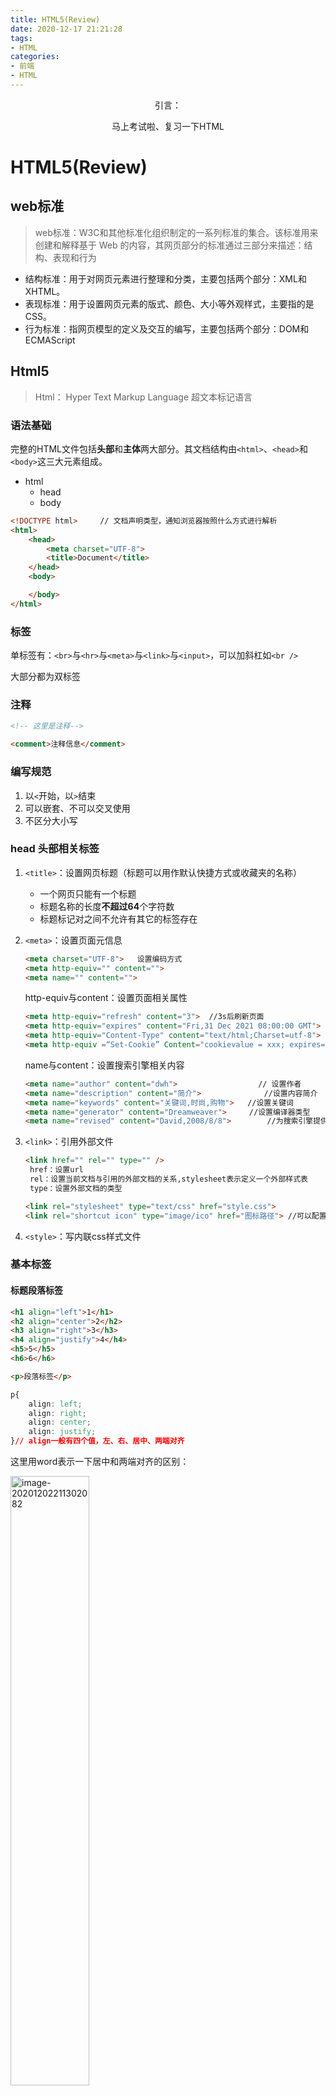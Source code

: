 ```yaml
---
title: HTML5(Review)
date: 2020-12-17 21:21:28
tags: 
- HTML
categories: 
- 前端
- HTML
---
```


<center>
引言：

马上考试啦、复习一下HTML
</center>
<!-- more -->


# HTML5(Review)

## web标准

> web标准：W3C和其他标准化组织制定的一系列标准的集合。该标准用来创建和解释基于 Web 的内容，其网页部分的标准通过三部分来描述：结构、表现和行为

- 结构标准：用于对网页元素进行整理和分类，主要包括两个部分：XML和XHTML。
- 表现标准：用于设置网页元素的版式、颜色、大小等外观样式，主要指的是CSS。
- 行为标准：指网页模型的定义及交互的编写，主要包括两个部分：DOM和ECMAScript



## Html5

> Html： Hyper Text Markup Language 超文本标记语言

### 语法基础

​		完整的HTML文件包括**头部**和**主体**两大部分。其文档结构由`<html>`、`<head>`和`<body>`这三大元素组成。

- html
  - head
  - body

```html
<!DOCTYPE html>		// 文档声明类型，通知浏览器按照什么方式进行解析
<html>
    <head>
        <meta charset="UTF-8">
        <title>Document</title>
    </head>
    <body>

    </body>
</html>
```

### 标签

单标签有：`<br>`与`<hr>`与`<meta>`与`<link>`与`<input>`，可以加斜杠如`<br />`

大部分都为双标签

### 注释

```html
<!-- 这里是注释-->

<comment>注释信息</comment>
```

### 编写规范

1. 以`<`开始，以`>`结束
2. 可以嵌套、不可以交叉使用
3. 不区分大小写

### head 头部相关标签

1. `<title>`：设置网页标题（标题可以用作默认快捷方式或收藏夹的名称）

   - 一个网页只能有一个标题
   - 标题名称的长度**不超过64**个字符数
   - 标题标记对之间不允许有其它的标签存在

2. `<meta>`：设置页面元信息

   ```html
   <meta charset="UTF-8">	设置编码方式
   <meta http-equiv="" content="">
   <meta name="" content="">
   ```

   http-equiv与content：设置页面相关属性

   ```html
   <meta http-equiv="refresh" content="3">	//3s后刷新页面
   <meta http-equiv="expires" content="Fri,31 Dec 2021 08:00:00 GMT">	//设置过期时间
   <meta http-equiv="Content-Type" content="text/html;Charset=utf-8">	//设置文件内容
   <meta http-equiv =“Set-Cookie” Content="cookievalue = xxx; expires= Thur,26 Jul 2018 08:00:00 GMT; path=/">	//设置cookie
   ```

   name与content：设置搜索引擎相关内容

   ```html
   <meta name="author" content="dwh">				   // 设置作者
   <meta name="description" content="简介">			   //设置内容简介
   <meta name="keywords" content="关键词,时尚,购物">	//设置关键词
   <meta name="generator" content="Dreamweaver">	 //设置编译器类型
   <meta name="revised" content="David,2008/8/8">	     //为搜索引擎提供最新版本
   ```

3. `<link>`：引用外部文件

   ```html
   <link href="" rel="" type="" />
   	href：设置url
   	rel：设置当前文档与引用的外部文档的关系,stylesheet表示定义一个外部样式表
   	type：设置外部文档的类型
   ```

   ```html
   <link rel="stylesheet" type="text/css" href="style.css">
   <link rel="shortcut icon" type="image/ico" href="图标路径"> //可以配置标题旁边的小图标
   ```

4. `<style>`：写内联css样式文件



### 基本标签

#### 标题段落标签

```html
<h1 align="left">1</h1>
<h2 align="center">2</h2>
<h3 align="right">3</h3>
<h4 align="justify">4</h4>
<h5>5</h5>
<h6>6</h6>

<p>段落标签</p>
```

```css
p{
    align: left;
    align: right;
    align: center;
    align: justify;
}// align一般有四个值，左、右、居中、两端对齐
```

这里用word表示一下居中和两端对齐的区别：

<img src="http://img.yesmylord.cn//image-20201202211302082.png" alt="image-20201202211302082" style="width:50%;" />



#### 文本格式标签

```html
<br>换行
<hr size="4" width="100" align="right" noshade="noshade" color="red">水平线
<div>块区域</div>
<span>行内标签</span>
<font size="10" face="宋体" align="left" color="blue">设置字体</font>
<b>加粗</b>
<i>斜体</i>
<big>比周围文本大一个尺寸</big>
<small>比周围文本小一个尺寸</small>
<s>加一条删除线</s>
<u>加一条下划线</u>
<sup>上标</sup>
<sub>下标</sub>
<strong>加粗，语义强调</strong>
<mark>带有记号</mark>
```

span与div的区别：

1. span是行内元素，不会换行；div是块级元素，会换行
2. span不能包div，反之可以



#### 特殊字符标签：

&开始，;结尾

```html
&gt;	小于
&copy;	版权号
```



#### 图片标签

图片格式：

- GIF
  - 支持动画
  - 无损图形格式
  - 支持透明
  - 常用于logo、小图标、色彩单一的图像
- PNG
  - 包括PNG-8和真色彩PNG（PNG-24和PNG-32）
  - 体积比gif小
  - 支持透明
  - 色彩过渡平滑
  - 不支持动画

- JPG
  - 色彩显示最全
  - 有损压缩

小图片考虑GIF或PNG-8，半透明图像考虑PNG-24，类似照片的图像则考虑JPG



```html
<!-- 图片标签 -->
<img 
     src="https://uploadbeta.com/api/pictures/random/?key=BingEverydayWallpaperPicture" 
     alt="图片加载中..." 
     border="1px solid red"
     width="100"
     height="100"
     vspace="100"
     hspace="100"
     title="图片的说明"
     align="center" 
     >
src：设置图片来源
alt：设置加载中的文字
title：设置鼠标提示文字
width、height：设置图像的宽度与高度
vspace、hspace：设置水平、垂直边缘的边距（设置的是margin值）
```



#### 超链接标签

按链接路径不同分为三种：

- 内部链接
- 锚点链接
- 外部链接

链接的组成：

- 链宿：要跳转的目标
- 链源：引起跳转的原因

```html
<!-- 超链接 -->
<a 
   href="http://www.baidu.com"
   name="top"
   title="提示信息"
   target="_blank" 
   >链源</a>
<a href="#top">锚点链接</a>

href：链宿的路径
name：创建文档内的书签（用于标记当前位置）
title：提示信息
target：指定打开的目标窗口，五个取值
	parent 上一级窗口；
	blank	新窗口；
	self 	  同一窗口，默认值；
       top     整个窗口打开；
	framename-框架名
```



#### 表格标签

```html
<table border="1">
    <caption>标题</caption>
    <tr>
        <th>表头1</th>
        <td>数据单元</td>
    </tr>
    <tr>
        <th>表头2</th>
        <td>数据单元</td>
        <td>数据单元</td>
    </tr>
    <tr>
        <td>数据单元</td>
        <td>数据单元</td>
    </tr>
</table>
```

<img src="http://img.yesmylord.cn//image-20201202215214296.png" alt="image-20201202215214296" style="width:50%;" />

表格样式：

```css
table{
    border：设置边框
    cellspacing：设置单元格与单元格边框之间的空白距离，默认为2px
    cellpadding：设置单元格内部padding，默认为1px
    width、height：设置表格宽度
    align：设置对齐样式
    bgcolor：设置表格背景颜色
    background：设置背景图像
    rules: 设置规定内侧边框的哪个部分是可见的。
                none	没有线条。
                groups	位于行组和列组之间的线条。
                rows	位于行之间的线条。
                cols	位于列之间的线条。
                all	位于行和列之间的线条。
     frame: 规定外侧边框的哪个部分是可见的。
        	 void	不显示外侧边框。
                above	显示上部的外侧边框。
                below	显示下部的外侧边框。
                hsides	显示上部和下部的外侧边框。
                vsides	显示左边和右边的外侧边框。
                lhs	显示左边的外侧边框。
                rhs	显示右边的外侧边框。
                box	在所有四个边上显示外侧边框。
                border	在所有四个边上显示外侧边框。
}
tr{
    height：设置行高度
    align：设置一行内容的水平对齐方式	取值left right center
    valign：设置垂直方向上的对齐方式 取值 top middle bottom
    bgcolor：设置表格背景颜色
    background：设置行背景图像
}
th,td{
    width、height：设置单元格宽度、高度
    align：设置一行内容的水平对齐方式	取值left right center
    valign：设置垂直方向上的对齐方式 取值 top middle bottom
    bgcolor：设置表格背景颜色
    background：设置行背景图像
    colspan：水平单元格合并，给数字即可
    rowspan：垂直单元格合并，给数字即可
}

```

设置表格边框的属性：

```html
<table  frame=” ” rules=” ”> </table >
```

![image-20201202215935434](http://img.yesmylord.cn//image-20201202215935434.png)



### HTML5

HTML5 通过一些新标签，新功能为开发更加简单、独立、标准的通用Web应用提供了标准。有了新的结构性的标签的标准，可以让HTML文档更加清晰，可阅读性更强，更利于SEO，也更利于视障人士阅读。

解决了三大问题：

1. **浏览器兼容**问题
2. 解决了**文档结构不明确**的问题（旧版本的html使用`div`+自定义的`id`（例如`<div id="header">`，表示头部，但是语义并不明确），html5提供了新的页面标签）
3. 解决了**Web**应用程序功能受限等问题。

#### 结构元素

```html
<header>标签用于定义文章的页眉信息</header>

<article>
    	用于表示文档、页面或应用程序中独立的、完整的、可以独自被外部引用的内容，该内容可以是一篇文章、一篇短文、一个帖子或一个评论等
</article>

<aside>
    	专门用于定义当前页面或当前文章的附属信息，包括当前页面或当前文章的相关引用、侧边栏、广告以及导航等有别于主体内容的部分
</aside>

<footer>用于定义脚注部分，包括文章的版权信息、作者授权等信息。</footer>

<figure>
    <figcaption>应该被置于 "figure" 元素的第一个或最后一个子元素的位置。</figcaption>
    	表示网站制作页面上一块独立的内容，将其从网页上移除后不会对网页上的其他内容产生影响。figure所表示的内容可以是图片、统计图或代码示例。
</figure>


```

#### 页面节点

```html
<!-- html5 页面节点 -->
<section>
    用于定义文章的节，一般用于成节的内容，会在文档流中开始一个新的节。
    它用来表现普通的文档内容或应用区块，通常由内容及其标题组成。
</section>

<nav>
    代表页面的一个部分，是一个可以作为页面导航的链接组，其中的导航元素链接到其它页面或者当前页面的其它部分，使html代码在语义化方面更加精确，同时对于屏幕阅读器等设备的支持也更好。
</nav>

<address>
    用于一般被作者用来提供该文档的联系人信息，一般放在一个网页的开头或者结尾，最常用的是和其他内容包含在footer元素内.
    如果address元素位于article元素内部，则它表示article元素所包含文章内容的作者的联系信息
    如果直接位于body元素内，那么表示该网页的作者的联系信息。
</address>
```

#### 交互元素

##### progress

表示页面中的某个任务完成的进度

```html
<progress max="50" value="25"></progress>

max： 总数
value：当前数量
```

效果：<progress max="50" value="25"></progress>

##### meter

可用于投票系统中候选人各占比例情况及考试分数统计等

```html
<meter value="0.6">60%</meter>
<meter max="100" min="0" high="80" low="30" value="10"></meter>
<meter max="100" min="0" high="80" low="30" value="40"></meter>
<meter max="100" min="0" high="80" low="30" value="80"></meter>

form：规定meter元素所属的一个或多个表单
high、low：规定视作高、低的值的范围（必需大于或小于此值才会改变颜色，不能正好等于）
max、min：规定最大最小值
optimum：规定度量的优化值
value：必需的值，规定当前值
```

效果：

<meter value="0.6">60%</meter>

<meter max="100" min="0" high="80" low="30" value="10"></meter>
<meter max="100" min="0" high="80" low="30" value="40"></meter>
<meter max="100" min="0" high="80" low="30" value="90"></meter>

##### details

用于说明文档的详细信息。在特定的浏览器下(如Chrome、 Safari ）能够产生像手风琴一样展开和折叠的交互效果。`<summary>`元素包含于 `< details >`元素中，用来说明其的标题。

```html
<details>
    <summary>第二级目录</summary>
    <p>关于HTML5 Summary元素的介绍</p>
</details>
<details draggable="true" open="open">
    <summary>第三级目录</summary>
    <p>关于HTML5 Summary元素的介绍</p>
</details>

details属性：
open：控制details元素是否显示，默认不可见
subject：设置元素对应的项目id号
draggable：true、false是否可拖动元素
```

效果：

<details>
    <summary>第二级目录</summary>
    <p>关于HTML5 Summary元素的介绍</p>
</details>

  	<details draggable="true" open="open">
        <summary>第三级目录</summary>
        <p>关于HTML5 Summary元素的介绍</p>
    </details>



##### menu（了解）

重新启用的一个旧标记。

该元素Menu是一系列菜单命令的集合，在一个容器中，Menu元素用于创建上下文、工具栏和弹出菜单。然而，后面的两个功能还没有浏览器实现，包括FireFox

**目前所有主流浏览器都不支持` <menu> `标签。**

```html
<menu type="toolbar" id="myMenu">
    <menuitem label="单击一下" onclick="alert('您单击了我一下')" icon=""></menuitem>
</menu>
属性：
	label：规定菜单的可见标签
	type：规定要显示哪种菜单类型
		context、toolbar、popup
```

##### command(了解)

定义各种类型的命令按钮。

利用该标记的“url”属性可以添加图片，并且实现图片按钮效果；

另外，改变标记中的“type”属性值，还可以定义复选框或单选框按钮。

只有当command 元素位于menu 元素内时，该元素才是可见的。

**没有浏览器支持 <command> 标签。**

**只有 Internet Explorer 9 （更早或更晚的版本都不支持）支持 <command> 标签。**

![image-20201203172928775](http://img.yesmylord.cn//image-20201203172928775.png)



#### 文本层次语义元素

```html
<!-- HTML5 文本层次语义元素 -->
<em>强调的内容</em>
<strong>语气更强的强调</strong>
<dfn>定义项目</dfn>
<code>int a = 3;</code>//计算机代码文本
<samp>样本文本</samp>
<kbd>CTRL</kbd>//表示键盘内容
<var>a</var>//定义变量
<cite>引用</cite>
<time datetime="2008-02-14">情人节</time> 
	两个属性：
		1. datetime：规定日期/时间
		2. pubdate：指示 time 元素中的日期 / 时间是文档（或 article 元素）的发布日期。
```

<em>强调的内容</em>
<strong>语气更强的强调</strong>
<dfn>定义项目</dfn>
<code>int a = 3;</code>
<samp>样本文本</samp>
<kbd>CTRL</kbd>
<var>a</var>
<cite>引用</cite>

<time datetime="2008-02-14">情人节</time> 



#### 分组元素

```html
<!-- 分组元素 -->
<div>无语义的通用元素</div>
<blockquote>表示摘自另一个源的大段内容</blockquote>
<q>摘自另一个源的小段内容</q>
<pre> 格式 会被   保留</pre>
<ul>无序列表
    <li>你</li>
    <li>好</li>
</ul>
<ol>有序列表
    <li>你</li>
    <li>好</li>
</ol>
<dl>包含一系列术语和定义说明的列表
    <dt>表示术语，充当标题</dt>
    <dd>表示定义，一般是内容</dd>
</dl>
<figure>表示图片
    <figcaption>标题</figcaption>
</figure>
```

<div>无语义的通用元素</div>
<blockquote>表示摘自另一个源的大段内容</blockquote>
<q>摘自另一个源的小段内容</q>

<pre> 格式 会被   保留</pre>

<ul>无序列表
    <li>你</li>
    <li>好</li>
</ul>
<ol>有序列表
    <li>你</li>
    <li>好</li>
</ol>
<dl>包含一系列术语和定义说明的列表
    <dt>表示术语，充当标题</dt>
    <dd>表示定义，一般是内容</dd>
</dl>
<figure>表示图片
    <figcaption>标题</figcaption>
</figure>



##### ul

```html
<!-- ul -->
<ul type="square">
    <li>你</li>
    <li>好</li>
    <li>吗</li>
</ul>

type有三个取值：
	1. disk ：默认，实心小黑点
	2. circle：空心小圆点
	3. square：正方形

ul{ list-style-type:none;} 去掉前面的小圆点
```

<ul type="square">
    <li>你</li>
    <li>好</li>
    <li>吗</li>
</ul>



##### ol

```html
<ol type="i" start="3">
    <li>你</li>
    <li>好</li>
    <li>吗</li>
</ol>
type取值：1、a、A、I、i 分别表示数字、小写字母、大写字母、大写罗马数字、小写罗马数字
start：列表初始值
```

<ol type="i" start="3">
    <li>你</li>
    <li>好</li>
    <li>吗</li>
</ol>

##### dl、dt、dd

```html
<dl>
    <dt>物联网</dt><!--定义术语名词-->
    <dd>物物相连的互联网</dd><!--解释和描述名词-->
    <dd>互联网的应用拓展</dd>
    <dd>物品与物品之间进行信息、交换和通信</dd>
</dl>
```

  	<dl>
      <dt>物联网</dt><!--定义术语名词-->
      <dd>物物相连的互联网</dd><!--解释和描述名词-->
      <dd>互联网的应用拓展</dd>
      <dd>物品与物品之间进行信息、交换和通信</dd>
    </dl>



### 全局属性

**任何一个标签都是可以使用的属性**

在HTML5中新增了一些全局属性，这些属性可以表达非常丰富的语义，也会额外提供很多实用的功能

```css
accesskex：规定激活元素的快捷键。
class：规定元素的一个或多个类名（引用样式表中的类）
contenteditable：规定元素内容是否可编辑。
contextmenu：规定元素的上下文菜单。上下文菜单在用户点击元素时显示。
data-：用于存储页面或应用程序的私有定制数据。
dir：规定元素中内容的文本方向。
draggable：规定元素是否可拖动。
dropzone：规定在拖动被拖动数据时是否进行复制、移动或链接。
hidden：规定元素是否显示
id：元素的唯一id
lang：元素内容的语言
spellcheck：是否对元素进行拼写和语法检查
style：规定行内css样式
tabindex：规定元素tab键的次序
title：有关元素的额外信息
translate：是否翻译元素内容
```



### 表单元素

#### form

结构：

- 提示信息
- 表单控件：包含表单具体功能：如文本输入框、密码输入框、提交按钮

- 表单域：容纳表单控件和提示信息

![image-20201203180223480](http://img.yesmylord.cn//image-20201203180223480.png)

特点：

- 每个表单都以form开始标签开始，以form标签结束。
- 每个表单及其表单控件都有一个 name 属性，用于在提交表单时对表单及数据进行识别
- 访问者通过所提供的提交按钮提交表单——触发提交按钮时，填写的数据就会发送至服务器。form开始标签可以有一些属性，其中最重要的就是action和method。

```html
<form action="url地址" method="post" name="表单名称"></form>
action：用于指定接收并处理表单数据的服务器程序的url地址。
method：get 数据将显示在浏览器的地址栏中，保密性差且有数据量的限制。
		   post方式的保密性好，并且无数据量的限制，使用method="post"可以大量的提交数据。
name：用于指定表单的名称，以区分同一个页面中的多个表单。
```

#### input

常用属性：

```css
input{
    type: 取值为text、password、radio 、 checkbox 、 button、 submit、 reset、 file、image、 hidden等;
    name: 控件的名称;
    value: 默认显示文本;
    size:  设置显示宽度;
    readonly: 设置内容为只读 readonly;
    checked: 默认被选中 checked;
    disabled: 首次加载时禁用该控件;
    maxlength: 允许输入的最多字符数;
    // html5 新增的内容
    type：search（搜索框）、email、url、Tel（电话号码输入框）、Number、range（滑动条）、color（颜色选择）、date（日期选择）、month、week、time、Datetime-local（日期时间）;
    required: 元素必填;
    placeholder: 输入提示;
    pattern: 验证输入字段;
    autofocus: 自动聚焦;
}
```

```html
<!-- 表单元素 -->
<form action="url地址" method="post" name="表单名称">
    <input type="text" placeholder="文本框"> <br>
    <input type="password" placeholder="密码" maxlength="15"> <br>
    <input type="radio"> <br>
    <input type="checkbox"> <br>
    <input type="button" value="按钮"> <br>
    <input type="submit"> <br>
    <input type="reset"> <br>
    <input type="image"> <br>
    <input type="file"> <br>

    <!-- html新type -->
    <input type="range"> <br>
    <input type="color"> <br>
    <input type="search" placeholder="搜索框"> <br>
    <input type="email" placeholder="邮件"> <br>
    <input type="tel" placeholder="电话"> <br>
    <input type="number" placeholder="数字"> <br>
    <input type="date"> <br>
    <input type="month"> <br>
    <input type="week"> <br>
    <input type="time"> <br>
    <input type="Datetime-local"> <br>
    <input type="datetime"> <br>
</form>
```

效果演示：

<!-- 表单元素 -->

<form action="url地址" method="post" name="表单名称">
    <input type="text" placeholder="文本框"> <br>
    <input type="password" placeholder="密码" maxlength="15"> <br>
    <input type="radio"> <br>
    <input type="checkbox"> <br>
    <input type="button" value="按钮"> <br>
    <input type="submit"> <br>
    <input type="reset"> <br>
    <input type="image"> <br>
    <input type="file"> <br>
    <input type="range"> <br>
    <input type="color"> <br>
    <input type="search" placeholder="搜索框"> <br>
    <input type="email" placeholder="邮件"> <br>
    <input type="tel" placeholder="电话"> <br>
    <input type="number" placeholder="数字"> <br>
    <input type="date"> <br>
    <input type="month"> <br>
    <input type="week"> <br>
    <input type="time"> <br>
    <input type="Datetime-local"> <br>
    <input type="datetime"> <br></form>





#### textarea控件

多行文本输入框

```html
<textarea name="" id="" cols="30" rows="10" wrap="soft">
    文本内容
</textarea>
cols与rows表示每行的字符数与显示的行数
wrap有两个值：soft与hard，表示在表单中提交时，前者文本不换行（默认值）、后者文本换行（此时必须规定cols属性）
```

<textarea name="" id="" cols="30" rows="10" wrap="soft">
    文本内容
</textarea>



#### select控件

创建选择框，为用户提供一组选项

```html
<select name="word" size="2">
    <option value="" slected>a</option>
    <option value="">b</option>
    <option value="">c</option>
</select>
// size表示显示的个数
```

<select name="word" size="2">
    <option value="" slected>a</option>
    <option value="">b</option>
    <option value="">c</option>
</select>

### 表单处理

三种处理表单的方式：

- 表单分组：`fieldset`将相关元素组合在一起
- 表单校验：`pattern`验证输入字段的模式
- 添加说明：`label`为表单组件添加说明



#### 表单分组：fieldset元素

使用fieldset元素将相关的元素组合在一起， 使表单更容易理解

> fieldset：表单的一个子容器，将所包含的内容以边框环绕方式显示
>
> legend：添加子容器的标题

```html
<form action="">
    <fieldset>
        <legend>注册表单</legend>
        <input type="text" placeholder="输入用户名"> <br>
        <input type="text" placeholder="输入密码">
    </fieldset>
    <fieldset>
        <legend>下拉框表单</legend>
        <select name="word" size="1">
            <option value="" slected>a</option>
            <option value="">b</option>
            <option value="">c</option>
        </select>
    </fieldset>
    <fieldset>
        <legend>多选表单</legend>
        <input type="checkbox" name="choice" value="cs" checked>计算机 <br>
        <input type="checkbox" name="choice" value="physics">物理 <br>
        <input type="checkbox" name="choice" value="chemical">化学 <br>
    </fieldset>
</form>
```

效果展示：

<form action="">
    <fieldset>
        <legend>注册表单</legend>
        <input type="text" placeholder="输入用户名"> <br>
        <input type="text" placeholder="输入密码">
    </fieldset>
    <fieldset>
        <legend>下拉框表单</legend>
        <select name="word" size="1">
            <option value="" slected>a</option>
            <option value="">b</option>
            <option value="">c</option>
        </select>
    </fieldset>
    <fieldset>
    		<legend>多选表单</legend>
		    <input type="checkbox" name="choice" value="cs" checked>计算机 <br>
		    <input type="checkbox" name="choice" value="physics">物理 <br>
		    <input type="checkbox" name="choice" value="chemical">化学 <br>
    </fieldset>
</form>



#### 表单验证：pattern属性

在用户提交表单之前，验证用户输入的数据是否合法

##### email/url验证：

像html5新增的type`email/url`自带对输入的验证

```html
<form action="">
    <input type="email" value="email">
    <input type="url" value="url">
    <input type="submit">
</form>
```

我们输入不正确的email或是url，点击提交，就会有提示信息：

<form action="">
    <input type="email" value="email">
    <input type="url" value="url">
    <input type="submit">
</form>



##### pattern验证

`pattern`属性具有对表单中输入字段模式进行验证的功能，`pattern`内写正则表达式

```html
<form action="">
    <input type="text" pattern="^[1-9]?[0-9]$" placeholder="请输入一个0-99的数">
    <input type="submit">
</form>
常见的正则表达式元字符的含义:
    . 表示匹配任意字符
    * 匹配0个或多个
    + 匹配一个或多个
    ? 匹配0个或1个
    [...] 匹配方括号内的任意一个字符
    [^..]匹配 非 方括号内的内容
    ^ 开始
    $ 结束
    {n}表示前面的元素连续出现n次
    {n,}表示至少出现n次
    {m,n}表示至少出现m，至多出现n
    | 逻辑或

例如：^[a-zA-Z0-9]{6,} $
表示：只能输入英文或者数字并且至少输入6个字符
```

<form action="">
    <input type="text" pattern="^[1-9]?[0-9]$" placeholder="请输入一个0-99的数">
    <input type="submit">
</form>



##### 添加说明

label标签描述表单字段用途

> 不会向用户呈现任何特殊效果。
>
> 不过，它为鼠标用户改进了可用性。如果您在 `label` 元素内点击文本，就会触发此控件。就是说，当用户选择该标签时，浏览器就会**自动将焦点转到**和标签相关的表单控件上。

相关属性：

```
for： 规定label绑定到哪一个表单元素上，属性值该表单元素的id
form：规定label字段所属的一个或多个表单，取值为formid
```

例如：

```html
<!-- 表单说明 -->
<form action="" method="get"> 
性别：<br/> 
    <input name="sex" id="man" type="radio" value=""/> 
    <label for="man">男</label> 
    <input name="sex" id="woman" type="radio" value=""/>
    女 
</form> 
```

你会发现，当你点击“男”这个字的时候，选项会被打钩，但是“女”不行

<!-- 表单说明 -->

<form action="" method="get"> 
性别：<br/> 
  <input name="sex" id="man" type="radio" value=""/> 
  <label for="man">男</label> 
  <input name="sex" id="woman" type="radio" value=""/>
  女 
</form> 



### 音频与视频

#### 解码器

> 音频解码器：
>
> 定义了音频数据流编码和解码的算法。
>
> 其中，编码器主要是对数据流进行编码操作，用于存储和传输。
>
> 音频播放器主要是对音频文件进行解码，然后进行播放操作。目前，使用较多的音频解码器是Vorbis和ACC

音频编解码器

- **AAC**： 这是一种基于MPEG-2的音频编码技术。

- **Ogg Vorbis**：这是一种新的音频压缩格式，类似于MP3等的音乐格式。开源，支持多声道

> 视频解码器：
>
> 定义了视频数据流编码和解码的算法。
>
> 视频播放器主要是对视频文件进行解码，然后进行播放操作。目前，使用较多的视频解码器是Theora、H.264和VP8 。

视频编解码器

-  **Theora**： 这是一种一款由Xiph.org基金会发布的免费且开放的视频压缩编码技术。

- **H.264**：这是一种由国际电信联盟和国际标准化组织联合推出的高性能的。视频编解码技术。

- **VP8**：由 On2 Technologiesis 开发，随后由 Google 发布的视频压缩格式。



#### 音频标签

```html
<audio src="" controls="controls" loop="loop" autoplay="autoplay">
    <source src="1.mp3">
    <source src="1.wav">
    您的浏览器不支持 audio 标签
</audio>
src： 音频地址
controls：提供一个播放、暂停、音量的控件
autoplay：音频就绪后自动播放
loop：音频循环播放
preload：音频在页面加载时进行加载，并预备播放，如果有autoplay则忽略本属性

source标签可以链接不同的音频文件，浏览器将会使用第一个可以识别的格式
```

支持三种音频格式：

- **Ogg Vorbis**
- **MP3**
- **WAV**

效果演示：

<audio src="" controls="controls"></audio>



#### 视频标签

```html
<video src="" controls="controls">
    <source src="1.ogg">
    <source src="1.mp4">
    <source src="1.webM">
    您的浏览器不支持 video 标签
</video>
标签的属性同audio
```

支持的三种视频格式：

- Ogg
- MPEG4
- WebM

<video src="" controls="controls">
    您的浏览器不支持 video 标签
</video>



#### 音频视频相关的属性与方法（了解即可）

相关属性：

| **属性**            | **描述**                                               |
| ------------------- | ------------------------------------------------------ |
| audioTracks         | 返回表示可用音轨的 AudioTrackList 对象                 |
| autoplay            | 设置或返回是否在加载完成后随即播放音频/视频            |
| buffered            | 返回表示音频/视频已缓冲部分的 TimeRanges 对象          |
| controller          | 返回表示音频/视频当前媒体控制器的 MediaController 对象 |
| controls            | 设置或返回音频/视频是否显示控件（比如播放/暂停等）     |
| crossOrigin         | 设置或返回音频/视频的 CORS 设置                        |
| currentSrc          | 返回当前音频/视频的 URL                                |
| currentTime         | 设置或返回音频/视频中的当前播放位置（以秒计）          |
| defaultMuted        | 设置或返回音频/视频默认是否静音                        |
| defaultPlaybackRate | 设置或返回音频/视频的默认播放速度                      |

| **属性**     | **描述**                                                   |
| ------------ | ---------------------------------------------------------- |
| duration     | 返回当前音频/视频的长度（以秒计）                          |
| ended        | 返回音频/视频的播放是否已结束                              |
| error        | 返回表示音频/视频错误状态的 MediaError 对象                |
| loop         | 设置或返回音频/视频是否应在结束时重新播放                  |
| mediaGroup   | 设置或返回音频/视频所属的组合（用于连接多个音频/视频元素） |
| muted        | 设置或返回音频/视频是否静音                                |
| networkState | 返回音频/视频的当前网络状态                                |
| paused       | 设置或返回音频/视频是否暂停                                |
| playbackRate | 设置或返回音频/视频播放的速度                              |
| played       | 返回表示音频/视频已播放部分的 TimeRanges 对象              |

| **属性**    | **描述**                                        |
| ----------- | ----------------------------------------------- |
| preload     | 设置或返回音频/视频是否应该在页面加载后进行加载 |
| readyState  | 返回音频/视频当前的就绪状态                     |
| seekable    | 返回表示音频/视频可寻址部分的 TimeRanges 对象   |
| seeking     | 返回用户是否正在音频/视频中进行查找             |
| src         | 设置或返回音频/视频元素的当前来源               |
| startDate   | 返回表示当前时间偏移的 Date 对象                |
| textTracks  | 返回表示可用文本轨道的 TextTrackList 对象       |
| videoTracks | 返回表示可用视频轨道的 VideoTrackList 对象      |
| volume      | 设置或返回音频/视频的音量                       |

相关方法：

| **方法**       | **描述**                                |
| -------------- | --------------------------------------- |
| addTextTrack() | 向音频/视频添加新的文本轨道             |
| canPlayType()  | 检测浏览器是否能播放指定的音频/视频类型 |
| load()         | 重新加载音频/视频元素                   |
| play()         | 开始播放音频/视频                       |
| pause()        | 暂停当前播放的音频/视频                 |

| **属性**       | **描述**                                     |
| -------------- | -------------------------------------------- |
| abort          | 当音频/视频的加载已放弃时                    |
| canplay        | 当浏览器可以播放音频/视频时                  |
| canplaythrough | 当浏览器可在不因缓冲而停顿的情况下进行播放时 |
| durationchange | 当音频/视频的时长已更改时                    |
| emptied        | 当目前的播放列表为空时                       |
| ended          | 当目前的播放列表已结束时                     |
| error          | 当在音频/视频加载期间发生错误时              |
| loadeddata     | 当浏览器已加载音频/视频的当前帧时            |
| loadedmetadata | 当浏览器已加载音频/视频的元数据时            |
| loadstart      | 当浏览器开始查找音频/视频时                  |

| **属性**     | **描述**                                    |
| ------------ | ------------------------------------------- |
| play         | 当音频/视频已开始或不再暂停时               |
| playing      | 当音频/视频在已因缓冲而暂停或停止后已就绪时 |
| progress     | 当浏览器正在下载音频/视频时                 |
| ratechange   | 当音频/视频的播放速度已更改时               |
| seeked       | 当用户已移动/跳跃到音频/视频中的新位置时    |
| seeking      | 当用户开始移动/跳跃到音频/视频中的新位置时  |
| stalled      | 当浏览器尝试获取媒体数据，但数据不可用时    |
| suspend      | 当浏览器刻意不获取媒体数据时                |
| timeupdate   | 当目前的播放位置已更改时                    |
| volumechange | 当音量已更改时                              |





